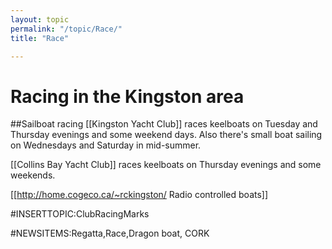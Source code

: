 ```yaml
---
layout: topic
permalink: "/topic/Race/"
title: "Race"

---
```


<h1>Racing in the Kingston area</h1>

##Sailboat racing
[[Kingston Yacht Club]] races keelboats on Tuesday and Thursday evenings and some weekend days.  Also there's small boat sailing on Wednesdays and Saturday in mid-summer.

[[Collins Bay Yacht Club]] races keelboats on Thursday evenings and some weekends.

[[http://home.cogeco.ca/~rckingston/ Radio controlled boats]]

#INSERTTOPIC:ClubRacingMarks

#NEWSITEMS:Regatta,Race,Dragon boat, CORK



